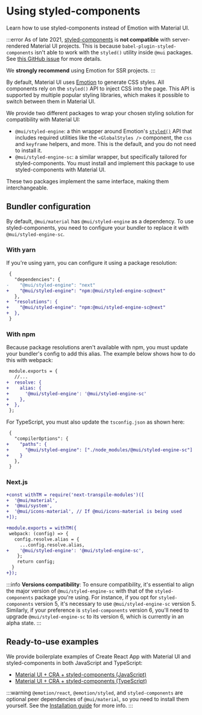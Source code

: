 # Using styled-components

<p class="description">Learn how to use styled-components instead of Emotion with Material UI.</p>

:::error
As of late 2021, [styled-components](https://github.com/styled-components/styled-components) is **not compatible** with server-rendered Material UI projects.
This is because `babel-plugin-styled-components` isn't able to work with the `styled()` utility inside `@mui` packages.
See [this GitHub issue](https://github.com/mui/material-ui/issues/29742) for more details.

We **strongly recommend** using Emotion for SSR projects.
:::

By default, Material UI uses [Emotion](https://github.com/emotion-js/emotion) to generate CSS styles.
All components rely on the `styled()` API to inject CSS into the page.
This API is supported by multiple popular styling libraries, which makes it possible to switch between them in Material UI.

We provide two different packages to wrap your chosen styling solution for compatibility with Material UI:

- `@mui/styled-engine`: a thin wrapper around Emotion's [`styled()`](https://emotion.sh/docs/styled) API that includes required utilities like the `<GlobalStyles />` component, the `css` and `keyframe` helpers, and more. This is the default, and you do not need to install it.
- `@mui/styled-engine-sc`: a similar wrapper, but specifically tailored for styled-components. You must install and implement this package to use styled-components with Material UI.

These two packages implement the same interface, making them interchangeable.

## Bundler configuration

By default, `@mui/material` has `@mui/styled-engine` as a dependency.
To use styled-components, you need to configure your bundler to replace it with `@mui/styled-engine-sc`.

### With yarn

If you're using yarn, you can configure it using a package resolution:

<!-- #npm-tag-reference -->

```diff title="package.json"
 {
   "dependencies": {
-    "@mui/styled-engine": "next"
+    "@mui/styled-engine": "npm:@mui/styled-engine-sc@next"
   },
+  "resolutions": {
+    "@mui/styled-engine": "npm:@mui/styled-engine-sc@next"
+  },
 }
```

### With npm

Because package resolutions aren't available with npm, you must update your bundler's config to add this alias.
The example below shows how to do this with webpack:

```diff title="webpack.config.js"
 module.exports = {
   //...
+  resolve: {
+    alias: {
+      '@mui/styled-engine': '@mui/styled-engine-sc'
+    },
+  },
 };
```

For TypeScript, you must also update the `tsconfig.json` as shown here:

```diff title="tsconfig.json"
 {
   "compilerOptions": {
+    "paths": {
+      "@mui/styled-engine": ["./node_modules/@mui/styled-engine-sc"]
+    }
   },
 }
```

### Next.js

```diff title="next.config.js"
+const withTM = require('next-transpile-modules')([
+  '@mui/material',
+  '@mui/system',
+  '@mui/icons-material', // If @mui/icons-material is being used
+]);

+module.exports = withTM({
 webpack: (config) => {
   config.resolve.alias = {
     ...config.resolve.alias,
+    '@mui/styled-engine': '@mui/styled-engine-sc',
    };
    return config;
  }
+});
```

:::info
**Versions compatibility**: To ensure compatibility, it's essential to align the major version of `@mui/styled-engine-sc` with that of the `styled-components` package you're using. For instance, if you opt for `styled-components` version 5, it's necessary to use `@mui/styled-engine-sc` version 5. Similarly, if your preference is `styled-components` version 6, you'll need to upgrade `@mui/styled-engine-sc` to its version 6, which is currently in an alpha state.
:::

## Ready-to-use examples

We provide boilerplate examples of Create React App with Material UI and styled-components in both JavaScript and TypeScript:

<!-- #default-branch-switch -->

- [Material UI + CRA + styled-components (JavaScript)](https://github.com/mui/material-ui/tree/master/examples/material-ui-cra-styled-components)
- [Material UI + CRA + styled-components (TypeScript)](https://github.com/mui/material-ui/tree/master/examples/material-ui-cra-styled-components-ts)

:::warning
`@emotion/react`, `@emotion/styled`, and `styled-components` are optional peer dependencies of `@mui/material`, so you need to install them yourself.
See the [Installation guide](/material-ui/getting-started/installation/) for more info.
:::
